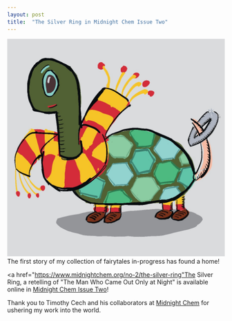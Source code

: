 ```yaml
---
layout: post
title:  "The Silver Ring in Midnight Chem Issue Two"
---
```

<div class="flex-container">
  <div>
  <img src="/images/silver_ring.jpeg" class="img-responsive" alt="cartoon turtle wearing red and yellow scarf" /> 
  </div>
  <div>The first story of my collection of fairytales in-progress has found a home!

  <a href="https://www.midnightchem.org/no-2/the-silver-ring"The Silver Ring</a>, a retelling of "The Man Who Came Out Only at Night" is available online in <a href="https://www.midnightchem.org/no-2">Midnight Chem Issue Two</a>! 

Thank you to Timothy Cech and his collaborators at <a href="https://www.midnightchem.org/">Midnight Chem</a> for ushering my work into the world.
</div>  
</div>
